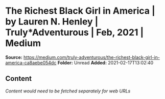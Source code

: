 # The Richest Black Girl in America | by Lauren N. Henley | Truly*Adventurous | Feb, 2021 | Medium

**Source:** https://medium.com/truly-adventurous/the-richest-black-girl-in-america-ca8aebe054dc
**Folder:** Unread
**Added:** 2021-02-17T13:02:40




## Content
*Content would need to be fetched separately for web URLs*
